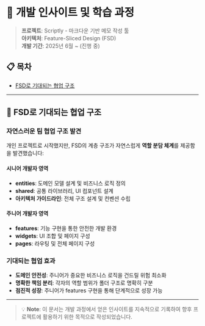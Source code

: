 # 🎯 개발 인사이트 및 학습 과정

> **프로젝트**: Scriptly - 마크다운 기반 메모 작성 툴  
> **아키텍처**: Feature-Sliced Design (FSD)  
> **개발 기간**: 2025년 6월 ~ (진행 중)

## 📋 목차

- [FSD로 기대되는 협업 구조](#-fsd로-기대되는-협업-구조)

---

## 🤝 FSD로 기대되는 협업 구조

### 자연스러운 팀 협업 구조 발견

개인 프로젝트로 시작했지만, FSD의 계층 구조가 자연스럽게 **역할 분담 체계**를 제공함을 발견했습니다:

#### 시니어 개발자 영역

- **entities**: 도메인 모델 설계 및 비즈니스 로직 정의
- **shared**: 공통 라이브러리, UI 컴포넌트 설계
- **아키텍처 가이드라인**: 전체 구조 설계 및 컨벤션 수립

#### 주니어 개발자 영역

- **features**: 기능 구현을 통한 안전한 개발 환경
- **widgets**: UI 조합 및 페이지 구성
- **pages**: 라우팅 및 전체 페이지 구성

### 기대되는 협업 효과

- **도메인 안전성**: 주니어가 중요한 비즈니스 로직을 건드릴 위험 최소화
- **명확한 책임 분리**: 각자의 역할 범위가 폴더 구조로 명확히 구분
- **점진적 성장**: 주니어가 features 구현을 통해 단계적으로 성장 가능

---

> 💡 **Note**: 이 문서는 개발 과정에서 얻은 인사이트를 지속적으로 기록하여 향후 프로젝트에 활용하기 위한 목적으로 작성되었습니다.

